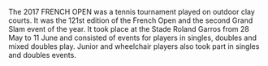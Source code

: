 The 2017 FRENCH OPEN was a tennis tournament played on outdoor clay courts. It was the 121st edition of the French Open and the second Grand Slam event of the year. It took place at the Stade Roland Garros from 28 May to 11 June and consisted of events for players in singles, doubles and mixed doubles play. Junior and wheelchair players also took part in singles and doubles events.
